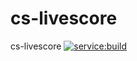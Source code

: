 # cs-livescore
cs-livescore
[![service:build](https://github.com/ax333l/cs-livescore/actions/workflows/service-build.yaml/badge.svg)](https://github.com/ax333l/cs-livescore/actions/workflows/service-build.yaml)
